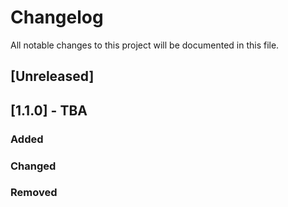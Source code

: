 # Changelog

All notable changes to this project will be documented in this file.

## [Unreleased]

## [1.1.0] - TBA

### Added

### Changed

### Removed

